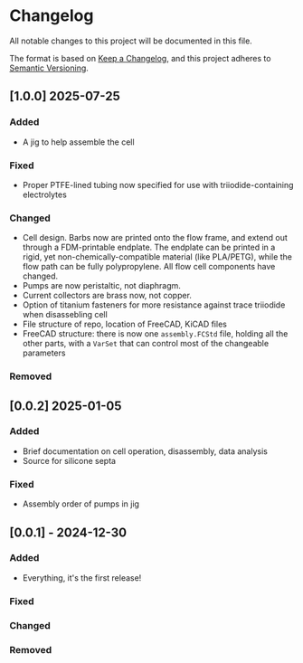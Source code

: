 # Changelog

All notable changes to this project will be documented in this file.

The format is based on [Keep a Changelog](https://keepachangelog.com/en/1.1.0/),
and this project adheres to [Semantic Versioning](https://semver.org/spec/v2.0.0.html).

## [1.0.0] 2025-07-25

### Added

- A jig to help assemble the cell

### Fixed

- Proper PTFE-lined tubing now specified for use with triiodide-containing electrolytes

### Changed

- Cell design. Barbs now are printed onto the flow frame, and extend out through a FDM-printable endplate. The endplate can be printed in a rigid, yet non-chemically-compatible material (like PLA/PETG), while the flow path can be fully polypropylene. All flow cell components have changed.
- Pumps are now peristaltic, not diaphragm. 
- Current collectors are brass now, not copper.
- Option of titanium fasteners for more resistance against trace triiodide when disassebling cell
- File structure of repo, location of FreeCAD, KiCAD files
- FreeCAD structure: there is now one `assembly.FCStd` file, holding all the other parts, with a `VarSet` that can control most of the changeable parameters

### Removed

## [0.0.2] 2025-01-05

### Added

- Brief documentation on cell operation, disassembly, data analysis
- Source for silicone septa

### Fixed

- Assembly order of pumps in jig

## [0.0.1] - 2024-12-30

### Added

- Everything, it's the first release!

### Fixed

### Changed

### Removed
